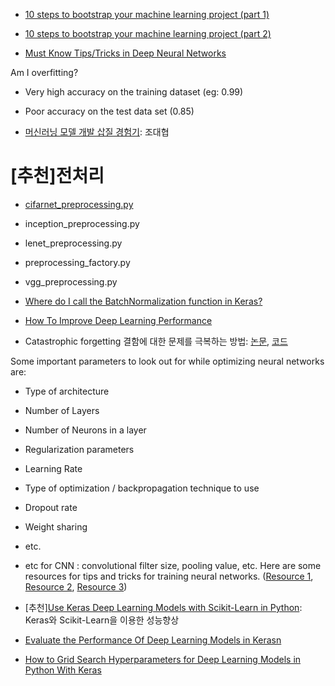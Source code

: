


- [10 steps to bootstrap your machine learning project (part 1)](https://blog.metaflow.fr/10-steps-to-bootstrap-your-machine-learning-project-part-1-aa7e1031f5b1)

- [10 steps to bootstrap your machine learning project (part 2)](https://blog.metaflow.fr/10-steps-to-bootstrap-your-machine-learning-project-part-2-b6be78444c70)

- [Must Know Tips/Tricks in Deep Neural Networks](http://www.datasciencecentral.com/profiles/blogs/must-know-tips-tricks-in-deep-neural-networks)


Am I overfitting?
- Very high accuracy on the training dataset (eg: 0.99)
- Poor accuracy on the test data set (0.85)

- [머신러닝 모델 개발 삽질 경험기](http://bcho.tistory.com/1174): 조대협

# [추천]전처리
- [cifarnet_preprocessing.py](https://github.com/tensorflow/models/tree/master/slim/preprocessing)
- inception_preprocessing.py
- lenet_preprocessing.py
- preprocessing_factory.py
- vgg_preprocessing.py

- [Where do I call the BatchNormalization function in Keras?](http://stackoverflow.com/questions/34716454/where-do-i-call-the-batchnormalization-function-in-keras)

- [How To Improve Deep Learning Performance](http://machinelearningmastery.com/improve-deep-learning-performance/)

- Catastrophic forgetting 결함에 대한 문제를 극복하는 방법: [논문](https://arxiv.org/pdf/1612.00796.pdf), [코드](https://github.com/ariseff/overcoming-catastrophic)

Some important parameters to look out for while optimizing neural networks are:
- Type of architecture
- Number of Layers
- Number of Neurons in a layer
- Regularization parameters
- Learning Rate
- Type of optimization / backpropagation technique to use
- Dropout rate
- Weight sharing
- etc.
- etc for CNN : convolutional filter size, pooling value, etc.
Here are some resources for tips and tricks for training neural networks. ([Resource 1](http://cs231n.github.io/neural-networks-3/#baby), [Resource 2](https://www.quora.com/Machine-Learning-What-are-some-tips-and-tricks-for-training-deep-neural-networks), [Resource 3](https://arxiv.org/abs/1206.5533))


- [추천][Use Keras Deep Learning Models with Scikit-Learn in Python](http://machinelearningmastery.com/use-keras-deep-learning-models-scikit-learn-python/): Keras와 Scikit-Learn을 이용한 성능향상
* [Evaluate the Performance Of Deep Learning Models in Kerasn](http://machinelearningmastery.com/evaluate-performance-deep-learning-models-keras/)
- [How to Grid Search Hyperparameters for Deep Learning Models in Python With Keras](http://machinelearningmastery.com/grid-search-hyperparameters-deep-learning-models-python-keras/)
